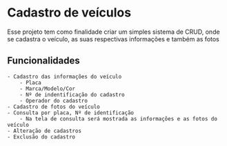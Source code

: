 # Cadastro de veículos

Esse projeto tem como finalidade criar um simples sistema de CRUD, onde se cadastra o veículo, as suas respectivas informações e também as fotos 

## Funcionalidades

    - Cadastro das informações do veículo
        - Placa
        - Marca/Modelo/Cor
        - Nº de indentificação do cadastro 
        - Operador do cadastro
    - Cadastro de fotos do veículo 
    - Consulta por placa, Nº de identificação
        - Na tela de consulta será mostrada as informações e as fotos do veículo
    - Alteração de cadastros
    - Exclusão do cadastro    